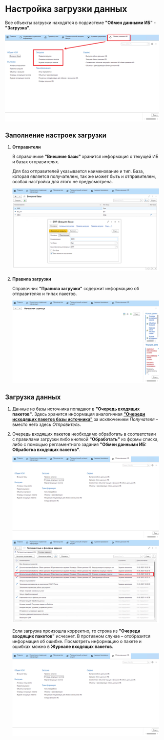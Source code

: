 # Настройка загрузки данных

Все объекты загрузки находятся в подсистеме **"Обмен данными ИБ"** - **"Загрузка"**.

[![1][1]][1]

## Заполнение настроек загрузки

1. **Отправители**

    В справочнике **"Внешние базы"** хранится информация о текущей ИБ и базах отправителях.

    Для баз отправителей указывается наименование и тип. База, которая является получателем, так же может быть и отправителем, особая настройка для этого не предусмотрена.

    [![2][2]][2]

2. **Правила загрузки**

    Справочник **"Правила загрузки"** содержит информацию об отправителях и типах пакетов.

    [![3][3]][3]

## Загрузка данных

1. Данные из базы источника попадают в **"Очередь входящих пакетов"**. Здесь хранится информация аналогичная [**"Очереди исходящих пакетов базы источника"**](ConfiguringDataUnloading.md) за исключением *Получателя* – вместо него здесь *Отправитель*.

2. Очередь входящих пакетов необходимо обработать в соответствии с правилами загрузки либо кнопкой **"Обработать"** из формы списка, либо с помощью регламентного задания **"Обмен данными ИБ: Обработка входящих пакетов"**.

    [![4][4]][4]
    [![5][5]][5]

    Если загрузка произошла корректно, то строка из **"Очереди входящих пакетов"** исчезнет. В противном случае – отобразится информация об ошибке. Посмотреть информацию о пакете и ошибках можно в **Журнале входящих пакетов**.

    [![6][6]][6]

[1]: ConfiguringDataLoading.assets/1.png
[2]: ConfiguringDataLoading.assets/2.png
[3]: ConfiguringDataLoading.assets/1.gif
[4]: ConfiguringDataLoading.assets/2.gif
[5]: ConfiguringDataLoading.assets/3.png
[6]: ConfiguringDataLoading.assets/3.gif


